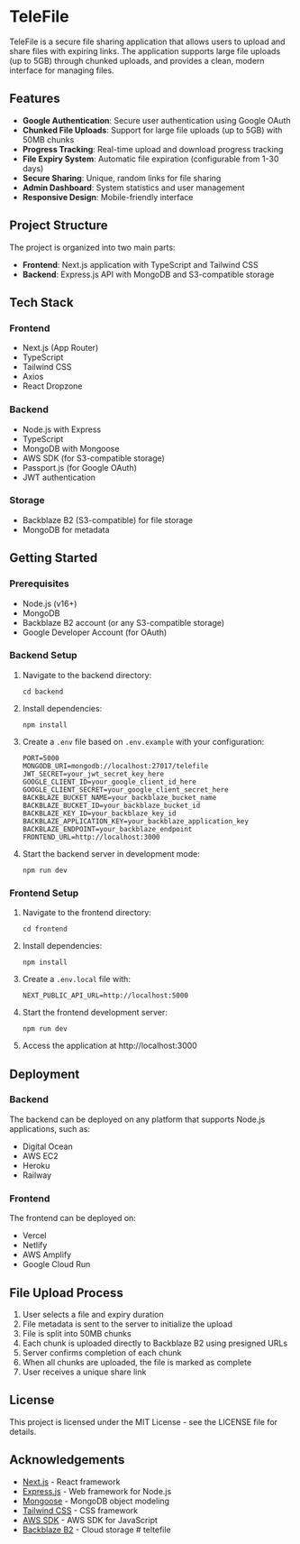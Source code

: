 # TeleFile

TeleFile is a secure file sharing application that allows users to upload and share files with expiring links. The application supports large file uploads (up to 5GB) through chunked uploads, and provides a clean, modern interface for managing files.

## Features

- **Google Authentication**: Secure user authentication using Google OAuth
- **Chunked File Uploads**: Support for large file uploads (up to 5GB) with 50MB chunks
- **Progress Tracking**: Real-time upload and download progress tracking
- **File Expiry System**: Automatic file expiration (configurable from 1-30 days)
- **Secure Sharing**: Unique, random links for file sharing
- **Admin Dashboard**: System statistics and user management
- **Responsive Design**: Mobile-friendly interface

## Project Structure

The project is organized into two main parts:

- **Frontend**: Next.js application with TypeScript and Tailwind CSS
- **Backend**: Express.js API with MongoDB and S3-compatible storage

## Tech Stack

### Frontend
- Next.js (App Router)
- TypeScript
- Tailwind CSS
- Axios
- React Dropzone

### Backend
- Node.js with Express
- TypeScript
- MongoDB with Mongoose
- AWS SDK (for S3-compatible storage)
- Passport.js (for Google OAuth)
- JWT authentication

### Storage
- Backblaze B2 (S3-compatible) for file storage
- MongoDB for metadata

## Getting Started

### Prerequisites
- Node.js (v16+)
- MongoDB
- Backblaze B2 account (or any S3-compatible storage)
- Google Developer Account (for OAuth)

### Backend Setup

1. Navigate to the backend directory:
   ```
   cd backend
   ```

2. Install dependencies:
   ```
   npm install
   ```

3. Create a `.env` file based on `.env.example` with your configuration:
   ```
   PORT=5000
   MONGODB_URI=mongodb://localhost:27017/telefile
   JWT_SECRET=your_jwt_secret_key_here
   GOOGLE_CLIENT_ID=your_google_client_id_here
   GOOGLE_CLIENT_SECRET=your_google_client_secret_here
   BACKBLAZE_BUCKET_NAME=your_backblaze_bucket_name
   BACKBLAZE_BUCKET_ID=your_backblaze_bucket_id
   BACKBLAZE_KEY_ID=your_backblaze_key_id
   BACKBLAZE_APPLICATION_KEY=your_backblaze_application_key
   BACKBLAZE_ENDPOINT=your_backblaze_endpoint
   FRONTEND_URL=http://localhost:3000
   ```

4. Start the backend server in development mode:
   ```
   npm run dev
   ```

### Frontend Setup

1. Navigate to the frontend directory:
   ```
   cd frontend
   ```

2. Install dependencies:
   ```
   npm install
   ```

3. Create a `.env.local` file with:
   ```
   NEXT_PUBLIC_API_URL=http://localhost:5000
   ```

4. Start the frontend development server:
   ```
   npm run dev
   ```

5. Access the application at http://localhost:3000

## Deployment

### Backend
The backend can be deployed on any platform that supports Node.js applications, such as:
- Digital Ocean
- AWS EC2
- Heroku
- Railway

### Frontend
The frontend can be deployed on:
- Vercel
- Netlify
- AWS Amplify
- Google Cloud Run

## File Upload Process

1. User selects a file and expiry duration
2. File metadata is sent to the server to initialize the upload
3. File is split into 50MB chunks
4. Each chunk is uploaded directly to Backblaze B2 using presigned URLs
5. Server confirms completion of each chunk
6. When all chunks are uploaded, the file is marked as complete
7. User receives a unique share link

## License

This project is licensed under the MIT License - see the LICENSE file for details.

## Acknowledgements

- [Next.js](https://nextjs.org/) - React framework
- [Express.js](https://expressjs.com/) - Web framework for Node.js
- [Mongoose](https://mongoosejs.com/) - MongoDB object modeling
- [Tailwind CSS](https://tailwindcss.com/) - CSS framework
- [AWS SDK](https://aws.amazon.com/sdk-for-javascript/) - AWS SDK for JavaScript
- [Backblaze B2](https://www.backblaze.com/b2/cloud-storage.html) - Cloud storage #   t e l t e f i l e  
 